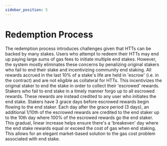 ```yaml
---
sidebar_position: 5
---
```


# Redemption Process
The redemption process introduces challenges given that HTTs can be backed by many stakes. Users who attempt to redeem their HTTs may end up paying large sums of gas fees to initiate multiple end stakes. However, the system mostly eliminates these concerns by penalizing original stakers who fail to end their stake and incentivizing community end staking. All rewards accrued in the last 10% of a stake's life are held in 'escrow' (i.e. in the contract) and are not eligible as collateral for HTTs. This incentivizes the original staker to end the stake in order to collect their 'escrowed' rewards. Stakers who fail to end stake in a timely manner forgo up to all escrowed rewards. These rewards are instead credited to any user who initiates the end stake. Stakers have 3 grace days before escrowed rewards begin flowing to the end staker. Each day after the grace period (3 days), an additional 1/10th of the escrowed rewards are credited to the end staker up to the 10th day where 100% of the escrowed rewards go the end staker. This gradual, linear increase helps ensure there's a 'breakeven' day where the end stake rewards equal or exceed the cost of gas when end staking. This allows for an elegant market-based solution to the gas cost problem associated with end stake.
